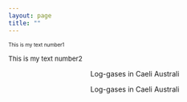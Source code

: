 ```yaml
---
layout: page
title: ""
---
```


 <font size="1"> This is my text number1</font> 

  <font size="2"> This is my text number2</font> 

<p style="text-align: center;">Log-gases in Caeli Australi</p>

<p style="text-align: center;">Log-gases in Caeli Australi</p>
